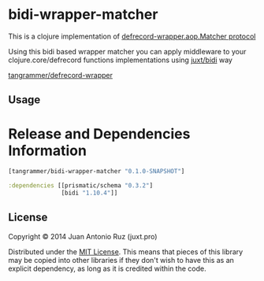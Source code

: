 # bidi-wrapper-matcher

This is a clojure implementation of [defrecord-wrapper.aop.Matcher protocol](https://github.com/tangrammer/defrecord-wrapper/blob/master/src/defrecord_wrapper/aop.clj#L4-L5)

Using this bidi based wrapper matcher you can apply middleware to  your clojure.core/defrecord functions implementations using [juxt/bidi](https://github.com/juxt/bidi) way

[tangrammer/defrecord-wrapper](https://github.com/tangrammer/defrecord-wrapper)

## Usage

# Release and Dependencies Information
```clojure
[tangrammer/bidi-wrapper-matcher "0.1.0-SNAPSHOT"]
```

```clojure
:dependencies [[prismatic/schema "0.3.2"]
               [bidi "1.10.4"]]
```
## License

Copyright © 2014 Juan Antonio Ruz (juxt.pro)

Distributed under the [MIT License](http://opensource.org/licenses/MIT). This means that pieces of this library may be copied into other libraries if they don't wish to have this as an explicit dependency, as long as it is credited within the code.
